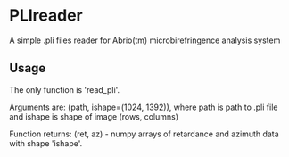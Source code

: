 # PLIreader
A simple .pli files reader for Abrio(tm) microbirefringence analysis system

## Usage
The only function is 'read_pli'.

Arguments are: (path, ishape=(1024, 1392)), where path is path to .pli file and ishape is shape of image (rows, columns)

Function returns: (ret, az) - numpy arrays of retardance and azimuth data with shape 'ishape'.
